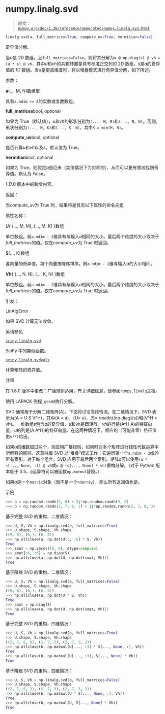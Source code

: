 # numpy.linalg.svd

> 原文：[`numpy.org/doc/1.26/reference/generated/numpy.linalg.svd.html`](https://numpy.org/doc/1.26/reference/generated/numpy.linalg.svd.html)

```py
linalg.svd(a, full_matrices=True, compute_uv=True, hermitian=False)
```

奇异值分解。

当*a*是 2D 数组，且`full_matrices=False`，则将其分解为`u @ np.diag(s) @ vh = (u * s) @ vh`，其中*u*和*vh*的共轭转置是具有标准正交列的 2D 数组，*s*是*a*的奇异值的 1D 数组。当*a*是更高维度时，将以堆叠模式进行奇异值分解，如下所述。

参数：

**a**(…, M, N)数组型

具有`a.ndim >= 2`的实数或复数数组。

**full_matrices**bool, optional

如果为 True（默认值），*u*和*vh*的形状分别为`(..., M, M)`和`(..., N, N)`。否则，形状分别为`(..., M, K)`和`(..., K, N)`，其中`K = min(M, N)`。

**compute_uv**bool, optional

是否计算*u*和*vh*以及*s*。默认值为 True。

**hermitian**bool, optional

如果为 True，则假定*a*是厄米（实值情况下为对称的），从而可以更有效地找到奇异值。默认为 False。

1.17.0 版本中的新增内容。

返回：

当*compute_uv*为 True 时，结果将是具有以下属性的命名元组

属性名称：

**U**{ (…, M, M), (…, M, K) }数组

单位数组。前`a.ndim - 2`维具有与输入*a*相同的大小。最后两个维度的大小取决于*full_matrices*的值。仅在*compute_uv*为 True 时返回。

**S**(…, K)数组

各向量的奇异值，每个向量按降序排序。前`a.ndim - 2`维与输入*a*的大小相同。

**Vh**{ (…, N, N), (…, K, N) }数组

单位数组。前`a.ndim - 2`维具有与输入*a*相同的大小。最后两个维度的大小取决于*full_matrices*的值。仅在*compute_uv*为 True 时返回。

引发：

LinAlgError

如果 SVD 计算无法收敛。

另请参见

[`scipy.linalg.svd`](https://docs.scipy.org/doc/scipy/reference/generated/scipy.linalg.svd.html#scipy.linalg.svd "(in SciPy v1.11.2)")

SciPy 中的类似函数。

[`scipy.linalg.svdvals`](https://docs.scipy.org/doc/scipy/reference/generated/scipy.linalg.svdvals.html#scipy.linalg.svdvals "(in SciPy v1.11.2)")

计算矩阵的奇异值。

注释

在 1.8.0 版本中更改：广播规则适用，有关详细信息，请参阅`numpy.linalg`文档。

使用 LAPACK 例程`_gesdd`执行分解。

SVD 通常用于分解二维矩阵\(A\)。下面将讨论高维情况。在二维情况下，SVD 表示为\(A = U S V^H\)，其中\(A = a\)，\(U= u\)，\(S= \mathtt{np.diag}(s)\)和\(V^H = vh\)。一维数组*s*包含*a*的奇异值，*u*和*vh*是酉矩阵。*vh*的行是\(A^H A\)的特征向量，*u*的列是\(A A^H\)的特征向量。在这两种情况下，相应的（可能非零）特征值由`s**2`给出。

如果*a*的维数超过两个，则应用广播规则，如同时对多个矩阵进行线性代数运算中所解释的那样。这意味着 SVD 以“堆叠”模式工作：它遍历第一个`a.ndim - 2`维的所有索引，对于每个组合，SVD 应用于最后两个索引。矩阵*a*可以使用`(u * s[..., None, :]) @ vh`或`u @ (s[..., None] * vh)`重构分解。（对于 Python 版本低于 3.5，`@`运算符可以被函数`np.matmul`替换。）

如果*a*是一个`matrix`对象（而不是一个`ndarray`），那么所有返回值也是。

示例

```py
>>> a = np.random.randn(9, 6) + 1j*np.random.randn(9, 6)
>>> b = np.random.randn(2, 7, 8, 3) + 1j*np.random.randn(2, 7, 8, 3) 
```

基于完整 SVD 的重构，二维情况：

```py
>>> U, S, Vh = np.linalg.svd(a, full_matrices=True)
>>> U.shape, S.shape, Vh.shape
((9, 9), (6,), (6, 6))
>>> np.allclose(a, np.dot(U[:, :6] * S, Vh))
True
>>> smat = np.zeros((9, 6), dtype=complex)
>>> smat[:6, :6] = np.diag(S)
>>> np.allclose(a, np.dot(U, np.dot(smat, Vh)))
True 
```

基于降维 SVD 的重构，二维情况：

```py
>>> U, S, Vh = np.linalg.svd(a, full_matrices=False)
>>> U.shape, S.shape, Vh.shape
((9, 6), (6,), (6, 6))
>>> np.allclose(a, np.dot(U * S, Vh))
True
>>> smat = np.diag(S)
>>> np.allclose(a, np.dot(U, np.dot(smat, Vh)))
True 
```

基于完整 SVD 的重构，四维情况：

```py
>>> U, S, Vh = np.linalg.svd(b, full_matrices=True)
>>> U.shape, S.shape, Vh.shape
((2, 7, 8, 8), (2, 7, 3), (2, 7, 3, 3))
>>> np.allclose(b, np.matmul(U[..., :3] * S[..., None, :], Vh))
True
>>> np.allclose(b, np.matmul(U[..., :3], S[..., None] * Vh))
True 
```

基于降维 SVD 的重构，四维情况：

```py
>>> U, S, Vh = np.linalg.svd(b, full_matrices=False)
>>> U.shape, S.shape, Vh.shape
((2, 7, 8, 3), (2, 7, 3), (2, 7, 3, 3))
>>> np.allclose(b, np.matmul(U * S[..., None, :], Vh))
True
>>> np.allclose(b, np.matmul(U, S[..., None] * Vh))
True 
```
